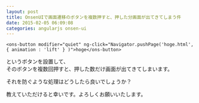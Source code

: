 ```yaml
---
layout: post
title: OnsenUIで画面遷移のボタンを複数押すと、押した分画面が出てきてしまう件
date: 2015-02-05 06:09:08
categories: angularjs onsen-ui
---
```

<pre><code>&lt;ons-button modifier="quiet" ng-click="Navigator.pushPage('hoge.html', { animation : 'lift' } )"&gt;hoge&lt;/ons-button&gt;
</code></pre>

<p>というボタンを設置して、<br>
そのボタンを複数回押すと、押した数だけ画面が出てきてしまいます。</p>

<p>それを防ぐような処理はどうしたら良いでしょうか？</p>

<p>教えていただけると幸いです。よろしくお願いいたします。</p>
